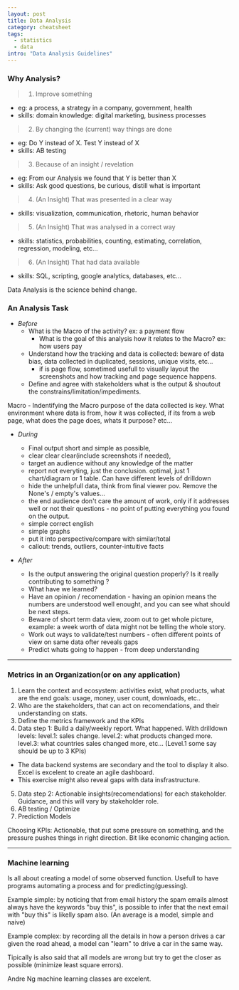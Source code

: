 ```yaml
---
layout: post
title: Data Analysis
category: cheatsheet
tags:
  - statistics
  - data
intro: "Data Analysis Guidelines"
---
```



### Why Analysis?

> 1. Improve something 
  - eg: a process, a strategy in a company, government, health
  - skills: domain knowledge: digital marketing, business processes

> 2. By changing the (current) way things are done
  - eg: Do Y instead of X. Test Y instead of X
  - skills: AB testing

> 3.  Because of an insight / revelation
  - eg: From our Analysis we found that Y is better than X
  - skills: Ask good questions, be curious, distill what is important

> 4. (An Insight) That was presented in a clear way
  - skills: visualization, communication, rhetoric, human behavior
  
> 5. (An Insight) That was analysed in a correct way
  - skills: statistics, probabilities, counting, estimating, correlation, regression, modeling, etc...

> 6. (An Insight) That had data available
  - skills: SQL, scripting, google analytics, databases, etc...

Data Analysis is the science behind change.


### An Analysis Task

- *Before*
  - What is the Macro of the activity? ex: a payment flow
    - What is the goal of this analysis how it relates to the Macro?
    ex: how users pay
  - Understand how the tracking and data is collected: beware of data bias, data collected in duplicated, sessions, unique visits, etc...
    - if is page flow, sometimed usefull to visually layout the screenshots and how tracking and page sequence happens.
  - Define and agree with stakeholders what is the output & shoutout the constrains/limitation/impediments.

Macro - Indentifying the Macro purpose of the data collected is key. What environment where data is from, how it was collected, if its from a web page, what does the page does, whats it purpose? etc...

- *During*
  - Final output short and simple as possible, 
  - clear clear clear(include screenshots if needed), 
  - target an audience without any knowledge of the matter
  - report not everyting, just the conclusion. optimal, just 1 chart/diagram or 1 table. Can have different levels of drilldown
  - hide the unhelpfull data, think from final viewer pov. Remove the None's / empty's values...
  - the end audience don't care the amount of work, only if it addresses well or not their questions - no point of putting everything you found on the output.
  - simple correct english
  - simple graphs
  - put it into perspective/compare with similar/total
  - callout: trends, outliers, counter-intuitive facts

- *After*
  - Is the output answering the original question properly? Is it really contributing to something ?
  - What have we learned?
  - Have an opinion / recomendation - having an opinion means the numbers are understood well enought, and you can see what should be next steps.
  - Beware of short term data view, zoom out to get whole picture, example: a week worth of data might not be telling the whole story.
  - Work out ways to validate/test numbers - often different points of view on same data ofter reveals gaps
  - Predict whats going to happen - from deep understanding

---

### Metrics in an Organization(or on any application)

1. Learn the context and ecosystem: activities exist, what products, what are the end goals: usage, money, user count, downloads, etc..
2. Who are the stakeholders, that can act on recomendations, and their understanding on stats.
3. Define the metrics framework and the KPIs
4. Data step 1: Build a daily/weekly report. What happened. With drilldown levels: level.1: sales change. level.2: what products changed more. level.3: what countries sales changed more, etc... (Level.1 some say should be up to 3 KPIs)
 - The data backend systems are secondary and the tool to display it also. Excel is excelent to create an agile dashboard.
 - This exercise might also reveal gaps with data insfrastructure.
5. Data step 2: Actionable insights(recomendations) for each stakeholder. Guidance, and this will vary by stakeholder role.
6. AB testing / Optimize
7. Prediction Models

Choosing KPIs: Actionable, that put some pressure on something, and the pressure pushes things in right direction. Bit like economic changing action.

--- 

### Machine learning

Is all about creating a model of some observed function. Usefull to have programs automating a process and for predicting(guessing).

Example simple: by noticing that from email history the spam emails almost always have the keywords "buy this", is possible to infer that the next email with "buy this" is likelly spam also. (An average is a model, simple and naive)

Example complex: by recording all the details in how a person drives a car given the road ahead, a model can "learn" to drive a car in the same way.

Tipically is also said that all models are wrong but try to get the closer as possible (minimize least square errors).

Andre Ng machine learning classes are excelent.

